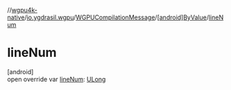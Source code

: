 //[wgpu4k-native](../../../../index.md)/[io.ygdrasil.wgpu](../../index.md)/[WGPUCompilationMessage](../index.md)/[[android]ByValue](index.md)/[lineNum](line-num.md)

# lineNum

[android]\
open override var [lineNum](line-num.md): [ULong](https://kotlinlang.org/api/core/kotlin-stdlib/kotlin/-u-long/index.html)